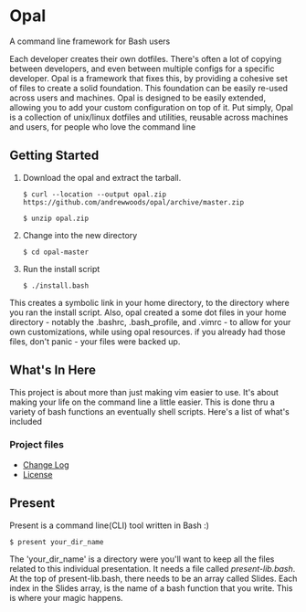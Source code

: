 # Opal

A command line framework for Bash users


Each developer creates their own dotfiles. There's often a lot of copying
between developers, and even between multiple configs for a specific developer.
Opal is a framework that fixes this, by providing a cohesive set of files to
create a solid foundation. This foundation can be easily re-used across users
and machines. Opal is designed to be easily extended, allowing you to add your
custom configuration on top of it. Put simply, Opal is a collection of
unix/linux dotfiles and utilities, reusable across machines and users, for
people who love the command line


## Getting Started

1. Download the opal and extract the tarball.

    `$ curl --location --output opal.zip https://github.com/andrewwoods/opal/archive/master.zip`

    `$ unzip opal.zip`

2. Change into the new directory

    `$ cd opal-master`

3. Run the install script

    `$ ./install.bash`

This creates a symbolic link in your home directory, to the directory where you
ran the install script. Also, opal created a some dot files in your home
directory - notably the .bashrc, .bash_profile, and .vimrc - to allow for your
own customizations, while using opal resources. if you already had those files,
don't panic - your files were backed up.


## What's In Here

This project is about more than just making vim easier to use. It's about
making your life on the command line a little easier. This is done thru a
variety of bash functions an eventually shell scripts. Here's a list of what's
included

### Project files

* [Change Log](CHANGELOG.md)
* [License](LICENSE.txt) 


## Present

Present is a command line(CLI) tool written in Bash :)

	$ present your_dir_name

The 'your\_dir\_name' is a directory were you'll want to keep all the files
related to this individual presentation. It needs a file called
*present-lib.bash*.  At the top of present-lib.bash, there needs to be an array
called Slides.  Each index in the Slides array, is the name of a bash function
that you write.  This is where your magic happens.


